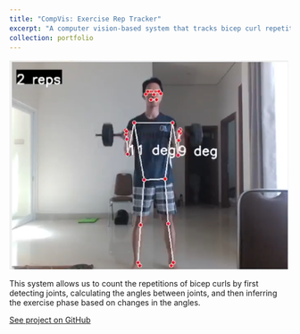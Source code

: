 ```yaml
---
title: "CompVis: Exercise Rep Tracker"
excerpt: "A computer vision-based system that tracks bicep curl repetitions by analyzing joint angles in real time.<br/><img src='/images/projects/exercise-tracker.png' style='max-width: 100%; height: auto; margin-top: 12px;'>"
collection: portfolio
---
```


<p style="margin-top: 16px;">
  <img src="/images/projects/exercise-tracker.png" style="max-width: 500px; height: auto;">
</p>

This system allows us to count the repetitions of bicep curls by first detecting joints, calculating the angles between joints, and then inferring the exercise phase based on changes in the angles.

[See project on GitHub](https://github.com/danjelito/exercise-tracker)